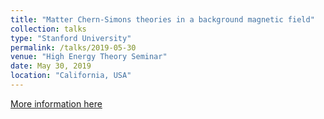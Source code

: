 ```yaml
---
title: "Matter Chern-Simons theories in a background magnetic field"
collection: talks
type: "Stanford University"
permalink: /talks/2019-05-30
venue: "High Energy Theory Seminar"
date: May 30, 2019
location: "California, USA"
---
```


[More information here](https://sitp.stanford.edu/events/sitp-seminar-schedule)
